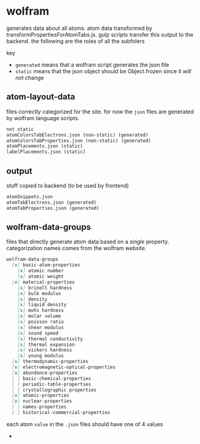 # wolfram

generates data about all atoms. atom data transformed by transformPropertiesForAtomTabs.js. gulp scripts transfer this output to the backend. the following are the roles of all the subfolers

key
- `generated` means that a wolfram script generates the json file
- `static` means that the json object should be Object.frozen since it *will not* change

## atom-layout-data

files correctly categorized for the site. for now the `json` files are generated by wolfram language scripts.

```md
not static
atomColorsTabElectrons.json (non-static) (generated)
atomColorsTabProperties.json (non-static) (generated)
atomPlacements.json (static)
labelPlacements.json (static)
```

## output

stuff copied to backend (to be used by frontend)

```md
atomSnippets.json
atomTabElectrons.json (generated)
atomTabProperties.json (generated)
```


## wolfram-data-groups

files that directly generate atom data based on a *single* property. categorization names comes from the wolfram website.

```md
wolfram-data-groups
  [x] basic-atom-properties
    [x] atomic number
    [x] atomic weight
  [x] material-properties
    [x] brinell hardness
    [x] bulk modulus
    [x] density
    [x] liquid density
    [x] mohs hardness
    [x] molar volume  
    [x] poisson ratio
    [x] shear modulus
    [x] sound speed
    [x] thermal conductivity
    [x] thermal expansion
    [x] vickers hardness
    [x] young modulus
  [x] thermodynamic-properties
  [x] electromagnetic-optical-properties
  [x] abundance-properties
  [ ] basic-chemical-properties
  [ ] periodic-table-properties
  [ ] crystallographic properties
  [x] atomic-properties
  [x] nuclear-properties
  [ ] names-properties
  [ ] historical-commercial-properties
```

each atom `value` in the `.json` files should have one of 4 values

- 


